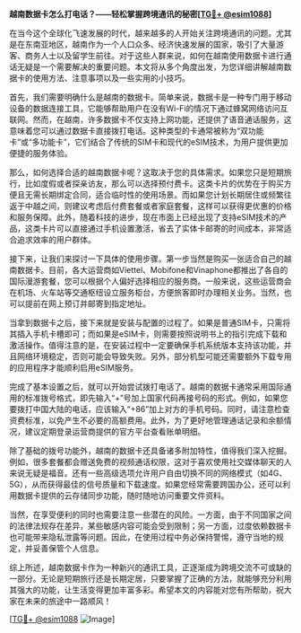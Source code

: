 **越南数据卡怎么打电话？——轻松掌握跨境通讯的秘密[[TG💪+ @esim1088](https://t.me/s/esim1088)]**

在当今这个全球化飞速发展的时代，越来越多的人开始关注跨境通讯的问题。尤其是在东南亚地区，越南作为一个人口众多、经济快速发展的国家，吸引了大量游客、商务人士以及留学生前往。对于这些人群来说，如何在越南使用数据卡进行通话无疑是一个需要解决的重要问题。本文将从多个角度出发，为您详细讲解越南数据卡的使用方法、注意事项以及一些实用的小技巧。

首先，我们需要明确什么是越南的数据卡。简单来说，数据卡是一种专门用于移动设备的数据连接工具，它能够帮助用户在没有Wi-Fi的情况下通过蜂窝网络访问互联网。然而，在越南，许多数据卡不仅支持上网功能，还提供了语音通话服务，这意味着您可以通过数据卡直接拨打电话。这种类型的卡通常被称为“双功能卡”或“多功能卡”，它们结合了传统的SIM卡和现代的eSIM技术，为用户提供更加便捷的服务体验。

那么，如何选择合适的越南数据卡呢？这取决于您的具体需求。如果您只是短期旅行，比如度假或者探亲访友，那么可以选择预付费卡。这类卡片的优势在于购买方便且无需长期绑定合同，适合临时性的使用场景。而如果您计划长期居住或频繁往返于中越之间，则建议考虑后付费套餐或者家庭套餐，这样可以获得更优惠的价格和服务保障。此外，随着科技的进步，现在市面上已经出现了支持eSIM技术的产品，这类卡片可以直接通过手机设置激活，省去了实体卡邮寄的时间成本，非常适合追求效率的用户群体。

接下来，让我们来探讨一下具体的使用步骤。第一步当然是购买一张适合自己的越南数据卡。目前，各大运营商如Viettel、Mobifone和Vinaphone都推出了各自的国际漫游套餐，您可以根据个人偏好选择相应的服务商。一般来说，这些运营商会在机场、火车站等交通枢纽设立服务柜台，方便旅客即时办理相关业务。当然，也可以提前在网上预订并邮寄到指定地址。

当拿到数据卡之后，接下来就是安装与配置的过程了。如果是普通SIM卡，只需将其插入手机卡槽即可；而如果是eSIM卡，则需要按照说明书上的指引完成下载和激活操作。值得注意的是，在安装过程中一定要确保手机系统版本支持该功能，并且网络环境稳定，否则可能会导致失败。另外，部分机型可能还需要额外下载专用的应用程序才能顺利启用eSIM服务。

完成了基本设置之后，就可以开始尝试拨打电话了。越南的数据卡通常采用国际通用的标准拨号格式，即先输入“+”号加上国家代码再接号码的形式。例如，如果您要拨打中国大陆的电话，应该输入“+86”加上对方的手机号码。同时，请注意检查资费标准，以免产生不必要的高额费用。此外，为了更好地管理通话记录和余额情况，建议定期登录运营商提供的官方平台查看账单明细。

除了基础的拨号功能外，越南的数据卡还具备诸多附加特性，值得我们深入挖掘。例如，很多套餐都会赠送免费的视频通话权限，这对于喜欢使用社交媒体聊天的人来说无疑是福音。还有一些高级选项允许用户自由切换不同的网络模式（如4G、5G），从而获得最佳的信号质量和下载速度。如果您经常需要跨国办公，还可以利用数据卡提供的云存储同步功能，随时随地访问重要文件资料。

当然，在享受便利的同时也需要注意一些潜在的风险。一方面，由于不同国家之间的法律法规存在差异，某些敏感内容可能会受到限制；另一方面，过度依赖数据卡也可能带来隐私泄露等问题。因此，在使用过程中务必保持警惕，遵守当地的规定，并妥善保管个人信息。

综上所述，越南数据卡作为一种新兴的通讯工具，正逐渐成为跨境交流不可或缺的一部分。无论是短期旅行还是长期定居，只要掌握了正确的方法，就能够充分利用其强大的功能，让生活变得更加丰富多彩。希望本文的内容能对您有所帮助，祝大家在未来的旅途中一路顺风！

[[TG💪+ @esim1088](https://t.me/s/esim1088) ![Image](https://i.postimg.cc/4NQfJmqS/Snipaste-2025-05-13-00-14-12.png)]